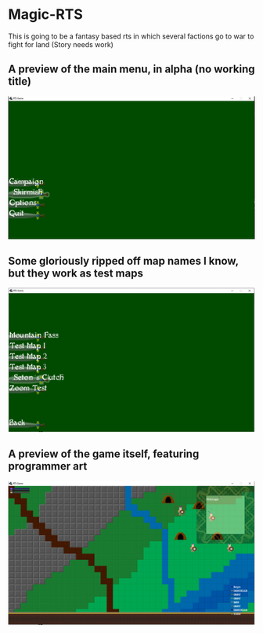 # Magic-RTS
This is going to be a fantasy based rts in which several factions go to war to fight for land (Story needs work)

## A preview of the main menu, in alpha (no working title)

![Main Menu](images/main.JPG)

## Some gloriously ripped off map names I know, but they work as test maps

![Map Selection](images/maps.JPG)

## A preview of the game itself, featuring programmer art

![In Game](images/game.PNG)
